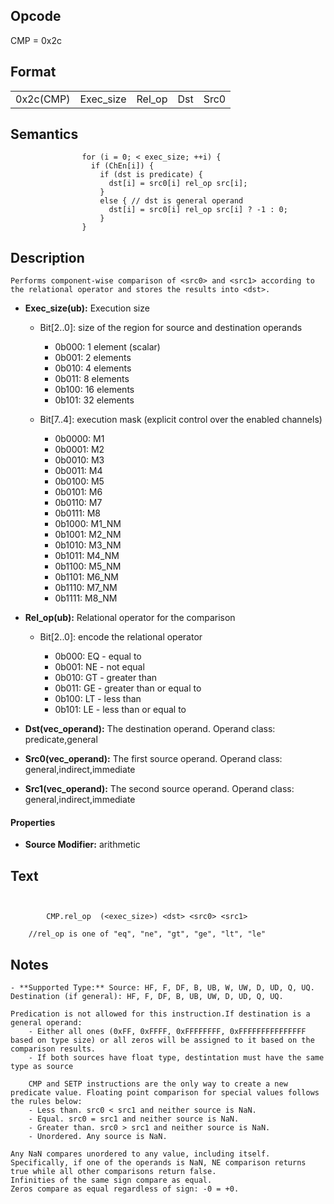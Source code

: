<!---======================= begin_copyright_notice ============================

Copyright (c) 2019-2021 Intel Corporation

Permission is hereby granted, free of charge, to any person obtaining a copy
of this software and associated documentation files (the "Software"),
to deal in the Software without restriction, including without limitation
the rights to use, copy, modify, merge, publish, distribute, sublicense,
and/or sell copies of the Software, and to permit persons to whom
the Software is furnished to do so, subject to the following conditions:

The above copyright notice and this permission notice shall be included
in all copies or substantial portions of the Software.

THE SOFTWARE IS PROVIDED "AS IS", WITHOUT WARRANTY OF ANY KIND, EXPRESS OR
IMPLIED, INCLUDING BUT NOT LIMITED TO THE WARRANTIES OF MERCHANTABILITY,
FITNESS FOR A PARTICULAR PURPOSE AND NONINFRINGEMENT. IN NO EVENT SHALL THE
AUTHORS OR COPYRIGHT HOLDERS BE LIABLE FOR ANY CLAIM, DAMAGES OR OTHER
LIABILITY, WHETHER IN AN ACTION OF CONTRACT, TORT OR OTHERWISE, ARISING
FROM, OUT OF OR IN CONNECTION WITH THE SOFTWARE OR THE USE OR OTHER DEALINGS
IN THE SOFTWARE.

============================= end_copyright_notice ==========================-->

 

## Opcode

  CMP = 0x2c

## Format

| | | | | |
| --- | --- | --- | --- | --- |
| 0x2c(CMP) | Exec_size | Rel_op | Dst | Src0 | Src1 |


## Semantics




                    for (i = 0; < exec_size; ++i) {
                      if (ChEn[i]) {
                        if (dst is predicate) {
                          dst[i] = src0[i] rel_op src[i];
                        }
                        else { // dst is general operand
                          dst[i] = src0[i] rel_op src[i] ? -1 : 0;
                        }
                    }

## Description


    Performs component-wise comparison of <src0> and <src1> according to the relational operator and stores the results into <dst>.

- **Exec_size(ub):** Execution size
 
  - Bit[2..0]: size of the region for source and destination operands
 
    - 0b000:  1 element (scalar) 
    - 0b001:  2 elements 
    - 0b010:  4 elements 
    - 0b011:  8 elements 
    - 0b100:  16 elements 
    - 0b101:  32 elements 
  - Bit[7..4]: execution mask (explicit control over the enabled channels)
 
    - 0b0000:  M1 
    - 0b0001:  M2 
    - 0b0010:  M3 
    - 0b0011:  M4 
    - 0b0100:  M5 
    - 0b0101:  M6 
    - 0b0110:  M7 
    - 0b0111:  M8 
    - 0b1000:  M1_NM 
    - 0b1001:  M2_NM 
    - 0b1010:  M3_NM 
    - 0b1011:  M4_NM 
    - 0b1100:  M5_NM 
    - 0b1101:  M6_NM 
    - 0b1110:  M7_NM 
    - 0b1111:  M8_NM
- **Rel_op(ub):** Relational operator for the comparison
 
  - Bit[2..0]: encode the relational operator
 
    - 0b000:  EQ - equal to 
    - 0b001:  NE - not equal 
    - 0b010:  GT - greater than 
    - 0b011:  GE - greater than or equal to 
    - 0b100:  LT - less than 
    - 0b101:  LE - less than or equal to
- **Dst(vec_operand):** The destination operand. Operand class: predicate,general

- **Src0(vec_operand):** The first source operand. Operand class: general,indirect,immediate

- **Src1(vec_operand):** The second source operand. Operand class: general,indirect,immediate

#### Properties
- **Source Modifier:** arithmetic 


## Text
```
    

		CMP.rel_op  (<exec_size>) <dst> <src0> <src1>

    //rel_op is one of "eq", "ne", "gt", "ge", "lt", "le"
```



## Notes



    - **Supported Type:** Source: HF, F, DF, B, UB, W, UW, D, UD, Q, UQ.	Destination (if general): HF, F, DF, B, UB, UW, D, UD, Q, UQ.

    Predication is not allowed for this instruction.If destination is a general operand:
        - Either all ones (0xFF, 0xFFFF, 0xFFFFFFFF, 0xFFFFFFFFFFFFFFF based on type size) or all zeros will be assigned to it based on the comparison results.
        - If both sources have float type, destintation must have the same type as source

		CMP and SETP instructions are the only way to create a new predicate value. Floating point comparison for special values follows the rules below:
        - Less than. src0 < src1 and neither source is NaN.
        - Equal. src0 = src1 and neither source is NaN.
        - Greater than. src0 > src1 and neither source is NaN.
        - Unordered. Any source is NaN.

    Any NaN compares unordered to any value, including itself. Specifically, if one of the operands is NaN, NE comparison returns true while all other comparisons return false.
    Infinities of the same sign compare as equal.
    Zeros compare as equal regardless of sign: -0 = +0.
